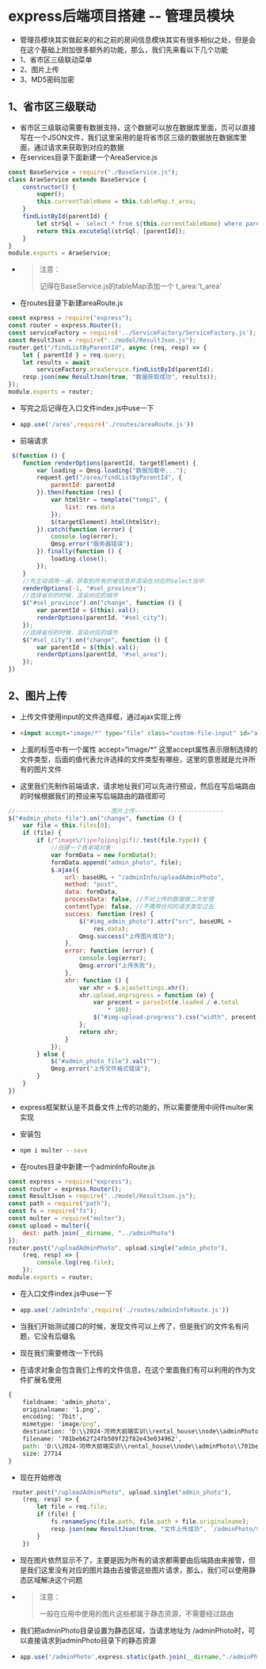 # express后端项目搭建 -- 管理员模块

- 管理员模块其实做起来的和之前的房间信息模块其实有很多相似之处，但是会在这个基础上附加很多额外的功能，那么，我们先来看以下几个功能
- 1、省市区三级联动菜单
- 2、图片上传
- 3、MD5密码加密

## 1、省市区三级联动

- 省市区三级联动需要有数据支持，这个数据可以放在数据库里面，页可以直接写在一个JSON文件，我们这里采用的是将省市区三级的数据放在数据库里面，通过请求来获取到对应的数据
- 在services目录下面新建一个AreaService.js

```js
const BaseService = require("./BaseService.js");
class AraeService extends BaseService {
    constructor() {
        super();
        this.currentTableName = this.tableMap.t_area;
    }
    findListById(parentId) {
        let strSql = `select * from ${this.currentTableName} where parentId = ?`;
        return this.excuteSql(strSql, [parentId]);
    }
}
module.exports = AraeService;
```

- > 注意：
  >
  > 记得在BaseService.js的tableMap添加一个 t_area:'t_area'

- 在routes目录下新建areaRoute.js

```js
const express = require("express");
const router = express.Router();
const serviceFactory = require('../ServiceFactory/ServiceFactory.js');
const ResultJson = require("../model/ResultJson.js");
router.get("/findListByParentId", async (req, resp) => {
    let { parentId } = req.query;
    let results = await
        serviceFactory.areaService.findListById(parentId);
    resp.json(new ResultJson(true, "数据获取成功", results));
});
module.exports = router;
```

- 写完之后记得在入口文件index.js中use一下

- ```js
  app.use('/area',require('./routes/areaRoute.js'))
  ```

  

- 前端请求

```js
 $(function () {
    function renderOptions(parentId, targetElement) {
        var loading = Qmsg.loading("数据加载中...");
        request.get("/area/findListByParentId", {
            parentId: parentId
        }).then(function (res) {
            var htmlStr = template("temp1", {
                list: res.data
            });
            $(targetElement).html(htmlStr);
        }).catch(function (error) {
            console.log(error);
            Qmsg.error("服务器错误");
        }).finally(function () {
            loading.close();
        });
    }
    //先主动调用一遍，获取到所有的省信息并渲染在对应的select当中
    renderOptions(-1, "#sel_province");
    //选择省份的时候，渲染对应的城市
    $("#sel_province").on("change", function () {
        var parentId = $(this).val();
        renderOptions(parentId, "#sel_city");
    });
    //选择省份的时候，渲染对应的城市
    $("#sel_city").on("change", function () {
        var parentId = $(this).val();
        renderOptions(parentId, "#sel_area");
    });
})
```

## 2、图片上传

- 上传文件使用input的文件选择框，通过ajax实现上传

- ```html
  <input accept="image/*" type="file" class="custom-file-input" id="admin_photo_file">
  ```

- 上面的标签中有一个属性 accept=“image/*” 这里accept属性表示限制选择的文件类型，后面的值代表允许选择的文件类型有哪些，这里的意思就是允许所有的图片文件

- 这里我们先制作前端请求，请求地址我们可以先进行预设，然后在写后端路由的时候根据我们的预设来写后端路由的路径即可

```js
//---------------------------图片上传-------------------------
$("#admin_photo_file").on("change", function () {
    var file = this.files[0];
    if (file) {
        if (/^image\/(jpe?g|png|gif)/.test(file.type)) {
            //创建一个表单域对象
            var formData = new FormData();
            formData.append("admin_photo", file);
            $.ajax({
                url: baseURL + "/adminInfo/uploadAdminPhoto",
                method: "post",
                data: formData,
                processData: false, //不对上传的数据做二次处理
                contentType: false, //不携带任何的请求类型过去
                success: function (res) {
                    $("#img_admin_photo").attr("src", baseURL +
                        res.data);
                    Qmsg.success("上传图片成功");
                },
                error: function (error) {
                    console.log(error);
                    Qmsg.error("上传失败");
                },
                xhr: function () {
                    var xhr = $.ajaxSettings.xhr();
                    xhr.upload.onprogress = function (e) {
                        var precent = parseInt(e.loaded / e.total
                            * 100);
                        $("#img-upload-progress").css("width", precent + "%").text(precent + "%");
                    };
                    return xhr;
                }
            });
        } else {
            $("#admin_photo_file").val("");
            Qmsg.error("上传文件格式错误");
        }
    }
})
```

- express框架默认是不具备文件上传的功能的，所以需要使用中间件multer来实现

- 安装包

- ```cmd
  npm i multer --save
  ```

- 在routes目录中新建一个adminInfoRoute.js

```js
const express = require("express");
const router = express.Router();
const ResultJson = require("../model/ResultJson.js");
const path = require("path");
const fs = require("fs");
const multer = require("multer");
const upload = multer({
    dest: path.join(__dirname, "../adminPhoto")
});
router.post("/uploadAdminPhoto", upload.single("admin_photo"),
    (req, resp) => {
        console.log(req.file);
    });
module.exports = router;
```

- 在入口文件index.js中use一下

- ```js
  app.use('/adminInfo',require('./routes/adminInfoRoute.js'))
  ```

- 当我们开始测试接口的时候，发现文件可以上传了，但是我们的文件名有问题，它没有后缀名

- 现在我们需要修改一下代码
- 在请求对象会包含我们上传的文件信息，在这个里面我们有可以利用的作为文件扩展名使用

```cmd
{
    fieldname: 'admin_photo',
    originalname: '1.png',
    encoding: '7bit',
    mimetype: 'image/png',
    destination: 'D:\\2024-河师大前端实训\\rental_house\\node\\adminPhoto',
    filename: '701beb62f24fb509f22f82e43e034962',
    path: 'D:\\2024-河师大前端实训\\rental_house\\node\\adminPhoto\\701beb62f24fb509f22f82e43e034962',
    size: 27714
}
```

- 现在开始修改

```js
 router.post("/uploadAdminPhoto", upload.single("admin_photo"),
    (req, resp) => {
        let file = req.file;
        if (file) {
            fs.renameSync(file.path, file.path + file.originalname);
            resp.json(new ResultJson(true, "文件上传成功", `/adminPhoto/${file.filename +file.originalname}`));
        }
    })
```

- 现在图片依然显示不了，主要是因为所有的请求都需要由后端路由来接管，但是我们这里没有对应的图片路由去接管这些图片请求，那么，我们可以使用静态区域解决这个问题

- > 注意：
  >
  > 一般在应用中使用的图片这些都属于静态资源，不需要经过路由

- 我们把adminPhoto目录设置为静态区域，当请求地址为 /adminPhoto时，可以直接请求到adminPhoto目录下的静态资源

- ```js
  app.use('/adminPhoto',express.static(path.join(__dirname,"./adminPhoto")))
  ```

  